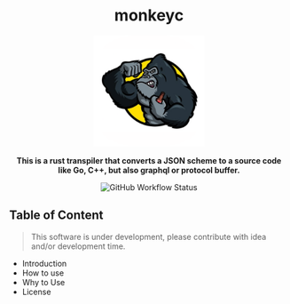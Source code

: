 <div align="center">
  <h1> monkeyc </h1>

  <img src="./docs/icons/icon-512.png" width="200" height="200" />

  <p>
    <strong> This is a rust transpiler that converts a JSON scheme to a source code like Go, C++, but also graphql or protocol buffer. </strong>
  </p>

  <p>
   <img alt="GitHub Workflow Status" src="https://img.shields.io/github/workflow/status/vincenzopalazzo/monkeyc/Sanity%20Check%20codebase?style=flat-square">
  </p>
</div>

## Table of Content

> This software is under development, please contribute with idea and/or development time.

- Introduction
- How to use
- Why to Use
- License

